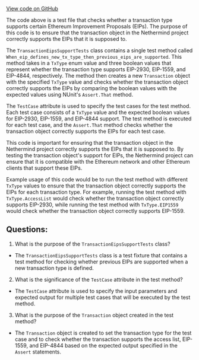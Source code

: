 [View code on GitHub](https://github.com/NethermindEth/nethermind/src/Nethermind/Nethermind.Core.Test/TransactionEipsSupportTests.cs)

The code above is a test file that checks whether a transaction type supports certain Ethereum Improvement Proposals (EIPs). The purpose of this code is to ensure that the transaction object in the Nethermind project correctly supports the EIPs that it is supposed to. 

The `TransactionEipsSupportTests` class contains a single test method called `When_eip_defines_new_tx_type_then_previous_eips_are_supported`. This method takes in a `TxType` enum value and three boolean values that represent whether the transaction type supports EIP-2930, EIP-1559, and EIP-4844, respectively. The method then creates a new `Transaction` object with the specified `TxType` value and checks whether the transaction object correctly supports the EIPs by comparing the boolean values with the expected values using NUnit's `Assert.That` method.

The `TestCase` attribute is used to specify the test cases for the test method. Each test case consists of a `TxType` value and the expected boolean values for EIP-2930, EIP-1559, and EIP-4844 support. The test method is executed for each test case, and the `Assert.That` method checks whether the transaction object correctly supports the EIPs for each test case.

This code is important for ensuring that the transaction object in the Nethermind project correctly supports the EIPs that it is supposed to. By testing the transaction object's support for EIPs, the Nethermind project can ensure that it is compatible with the Ethereum network and other Ethereum clients that support these EIPs. 

Example usage of this code would be to run the test method with different `TxType` values to ensure that the transaction object correctly supports the EIPs for each transaction type. For example, running the test method with `TxType.AccessList` would check whether the transaction object correctly supports EIP-2930, while running the test method with `TxType.EIP1559` would check whether the transaction object correctly supports EIP-1559.
## Questions: 
 1. What is the purpose of the `TransactionEipsSupportTests` class?
- The `TransactionEipsSupportTests` class is a test fixture that contains a test method for checking whether previous EIPs are supported when a new transaction type is defined.

2. What is the significance of the `TestCase` attribute in the test method?
- The `TestCase` attribute is used to specify the input parameters and expected output for multiple test cases that will be executed by the test method.

3. What is the purpose of the `Transaction` object created in the test method?
- The `Transaction` object is created to set the transaction type for the test case and to check whether the transaction supports the access list, EIP-1559, and EIP-4844 based on the expected output specified in the `Assert` statements.
